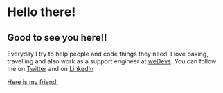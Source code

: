 <h1>Hello there!</h1>
<h2>Good to see you here!!</h2>

<p>
Everyday I try to help people and code things they need. I love baking, travelling and also work as a support engineer at <a href = "wedevs.com">weDevs</a>. You can follow me on <a href = "https://twitter.com/mushritshabnam" target = "_blank">Twitter</a> and on <a href = "https://www.linkedin.com/in/mushrit-shabnam/" target = "_blank">LinkedIn</a>
  
  <a href = "https://github.com/insomniacSabbir" target="_blank">Here is my friend!</a>

</p>
